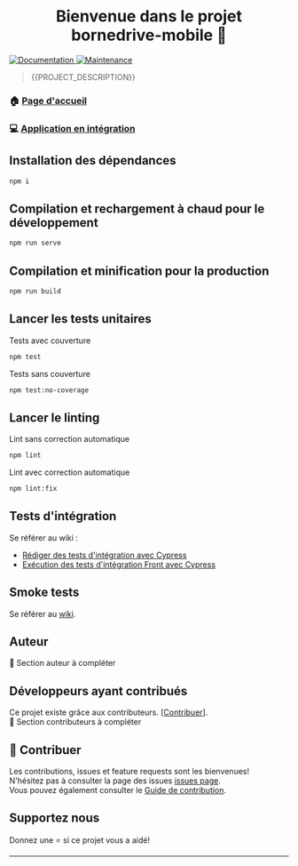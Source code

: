 <h1 align="center">Bienvenue dans le projet bornedrive-mobile 👋</h1>
<p>
  <a href="{{GithubUrl}}#readme" target="_blank">
    <img alt="Documentation" src="https://img.shields.io/badge/documentation-yes-brightgreen.svg" />
  </a>
  <a href="{{GithubUrl}}/graphs/commit-activity" target="_blank">
    <img alt="Maintenance" src="https://img.shields.io/badge/Maintained%3F-yes-green.svg" />
  </a>
</p>

> {{PROJECT_DESCRIPTION}}<br />

### 🏠 [Page d'accueil]({{GithubUrl}}#readme)

### 💻 [Application en intégration](http://bornedrive-mobile.devint.groupement.systeme-u.fr/)

## Installation des dépendances

```sh
npm i
```

## Compilation et rechargement à chaud pour le développement

```sh
npm run serve
```

## Compilation et minification pour la production

```sh
npm run build
```

## Lancer les tests unitaires

Tests avec couverture

```sh
npm test
```

Tests sans couverture

```sh
npm test:no-coverage
```

## Lancer le linting

Lint sans correction automatique

```sh
npm lint
```

Lint avec correction automatique

```sh
npm lint:fix
```

## Tests d'intégration
Se référer au wiki : 
- [Rédiger des tests d'intégration avec Cypress](https://wikidev.groupement.systeme-u.fr/wikidev/doku.php/tran/java/socle/frontjs/rediger_des_tests_d_integration_avec_cypress)
- [Exécution des tests d'intégration Front avec Cypress](https://wikidev.groupement.systeme-u.fr/wikidev/doku.php/tran/java/socle/frontjs/execution_des_tests_d_integration_avec_cypress)

## Smoke tests
Se référer au [wiki](https://wikidev.groupement.systeme-u.fr/wikidev/doku.php/tran/java/socle/frontjs/start#les_tests).

## Auteur

👤 Section auteur à compléter

## Développeurs ayant contribués

Ce projet existe grâce aux contributeurs. [[Contribuer](CONTRIBUTING.md)].<br />
👷 Section contributeurs à compléter

## 🤝 Contribuer

Les contributions, issues et feature requests sont les bienvenues!<br />N'hésitez pas à consulter la page des issues [issues page]({{GithubUrl}}/issues).<br />Vous pouvez également consulter le [Guide de contribution](CONTRIBUTING.md).

## Supportez nous

Donnez une ⭐️ si ce projet vous a aidé!

---
